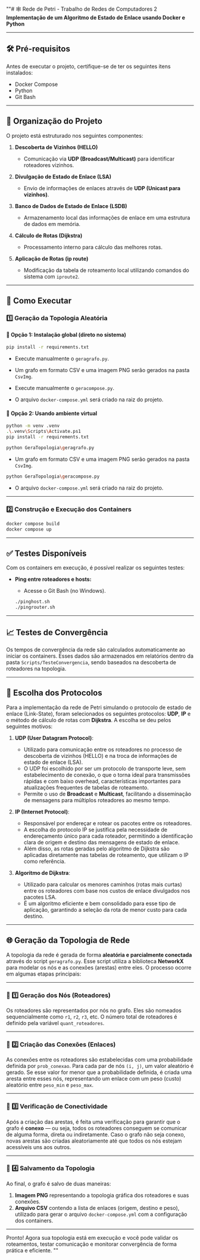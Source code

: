 ""# 🕸️ Rede de Petri - Trabalho de Redes de Computadores 2
**Implementação de um Algoritmo de Estado de Enlace usando Docker e Python**

---

## 🛠️ **Pré-requisitos**

Antes de executar o projeto, certifique-se de ter os seguintes itens instalados:

* Docker Compose
* Python
* Git Bash

---

## 📂 **Organização do Projeto**

O projeto está estruturado nos seguintes componentes:

1. **Descoberta de Vizinhos (HELLO)**

   * Comunicação via **UDP (Broadcast/Multicast)** para identificar roteadores vizinhos.

2. **Divulgação de Estado de Enlace (LSA)**

   * Envio de informações de enlaces através de **UDP (Unicast para vizinhos)**.

3. **Banco de Dados de Estado de Enlace (LSDB)**

   * Armazenamento local das informações de enlace em uma estrutura de dados em memória.

4. **Cálculo de Rotas (Dijkstra)**

   * Processamento interno para cálculo das melhores rotas.

5. **Aplicação de Rotas (ip route)**

   * Modificação da tabela de roteamento local utilizando comandos do sistema com `iproute2`.

---


## 🚀 Como Executar

### 1️⃣ Geração da Topologia Aleatória

#### 🔹 Opção 1: Instalação global (direto no sistema)

```bash
pip install -r requirements.txt
```
- Execute manualmente o ``geragrafo.py``.

- Um grafo em formato CSV e uma imagem PNG serão gerados na pasta `CsvImg`.

- Execute manualmente o ``geracompose.py``.

- O arquivo `docker-compose.yml` será criado na raiz do projeto.

#### 🔹 Opção 2: Usando ambiente virtual


```bash
python -m venv .venv
.\.venv\Scripts\Activate.ps1
pip install -r requirements.txt
```

```bash
python GeraTopologia\geragrafo.py
```

- Um grafo em formato CSV e uma imagem PNG serão gerados na pasta `CsvImg`.

```bash
python GeraTopologia\geracompose.py
```

- O arquivo `docker-compose.yml` será criado na raiz do projeto.
---

### 2️⃣ Construção e Execução dos Containers

```bash
docker compose build
docker compose up
```

---

## ✅ **Testes Disponíveis**

Com os containers em execução, é possível realizar os seguintes testes:

* **Ping entre roteadores e hosts:**

  * Acesse o Git Bash (no Windows).

  ```bash
  ./pinghost.sh
  ./pingrouter.sh
  ```

---

## 📈 **Testes de Convergência**

Os tempos de convergência da rede são calculados automaticamente ao iniciar os containers.
Esses dados são armazenados em relatórios dentro da pasta `Scripts/TesteConvergencia`, sendo baseados na descoberta de roteadores na topologia.

---

## 🔎 **Escolha dos Protocolos**

Para a implementação da rede de Petri simulando o protocolo de estado de enlace (Link-State), foram selecionados os seguintes protocolos: **UDP**, **IP** e o método de cálculo de rotas com **Dijkstra**. A escolha se deu pelos seguintes motivos:

1. **UDP (User Datagram Protocol)**:

   * Utilizado para comunicação entre os roteadores no processo de descoberta de vizinhos (HELLO) e na troca de informações de estado de enlace (LSA).
   * O UDP foi escolhido por ser um protocolo de transporte leve, sem estabelecimento de conexão, o que o torna ideal para transmissões rápidas e com baixo overhead, características importantes para atualizações frequentes de tabelas de roteamento.
   * Permite o uso de **Broadcast** e **Multicast**, facilitando a disseminação de mensagens para múltiplos roteadores ao mesmo tempo.

2. **IP (Internet Protocol)**:

   * Responsável por endereçar e rotear os pacotes entre os roteadores.
   * A escolha do protocolo IP se justifica pela necessidade de endereçamento único para cada roteador, permitindo a identificação clara de origem e destino das mensagens de estado de enlace.
   * Além disso, as rotas geradas pelo algoritmo de Dijkstra são aplicadas diretamente nas tabelas de roteamento, que utilizam o IP como referência.

3. **Algoritmo de Dijkstra**:

   * Utilizado para calcular os menores caminhos (rotas mais curtas) entre os roteadores com base nos custos de enlace divulgados nos pacotes LSA.
   * É um algoritmo eficiente e bem consolidado para esse tipo de aplicação, garantindo a seleção da rota de menor custo para cada destino.

---

## 🌐 **Geração da Topologia de Rede**

A topologia da rede é gerada de forma **aleatória e parcialmente conectada** através do script `geragrafo.py`. Esse script utiliza a biblioteca **NetworkX** para modelar os nós e as conexões (arestas) entre eles. O processo ocorre em algumas etapas principais:

---

### 🔹 **1️⃣ Geração dos Nós (Roteadores)**

Os roteadores são representados por nós no grafo. Eles são nomeados sequencialmente como `r1`, `r2`, `r3`, etc. O número total de roteadores é definido pela variável `quant_roteadores`.

---

### 🔹 **2️⃣ Criação das Conexões (Enlaces)**

As conexões entre os roteadores são estabelecidas com uma probabilidade definida por `prob_conexao`. Para cada par de nós `(i, j)`, um valor aleatório é gerado. Se esse valor for menor que a probabilidade definida, é criada uma aresta entre esses nós, representando um enlace com um peso (custo) aleatório entre `peso_min` e `peso_max`.

---

### 🔹 **3️⃣ Verificação de Conectividade**

Após a criação das arestas, é feita uma verificação para garantir que o grafo é **conexo** — ou seja, todos os roteadores conseguem se comunicar de alguma forma, direta ou indiretamente.
Caso o grafo não seja conexo, novas arestas são criadas aleatoriamente até que todos os nós estejam acessíveis uns aos outros.

---

### 🔹 **4️⃣ Salvamento da Topologia**

Ao final, o grafo é salvo de duas maneiras:

1. **Imagem PNG** representando a topologia gráfica dos roteadores e suas conexões.
2. **Arquivo CSV** contendo a lista de enlaces (origem, destino e peso), utilizado para gerar o arquivo `docker-compose.yml` com a configuração dos containers.

---

Pronto! Agora sua topologia está em execução e você pode validar os roteamentos, testar comunicação e monitorar convergência de forma prática e eficiente.
""
